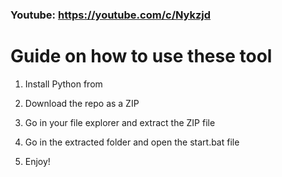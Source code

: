 ### Youtube: https://youtube.com/c/Nykzjd ###
 
# Guide on how to use these tool  

1. Install Python from
 
2. Download the repo as a ZIP

3. Go in your file explorer and extract the ZIP file
 
4. Go in the extracted folder and open the start.bat file

5. Enjoy! 